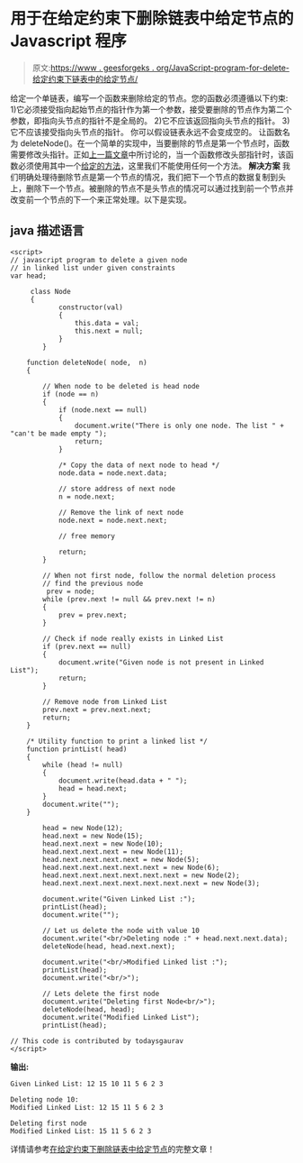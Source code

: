 # 用于在给定约束下删除链表中给定节点的 Javascript 程序

> 原文:[https://www . geesforgeks . org/JavaScript-program-for-delete-给定约束下链表中的给定节点/](https://www.geeksforgeeks.org/javascript-program-for-deleting-a-given-node-in-linked-list-under-given-constraints/)

给定一个单链表，编写一个函数来删除给定的节点。您的函数必须遵循以下约束:
1)它必须接受指向起始节点的指针作为第一个参数，接受要删除的节点作为第二个参数，即指向头节点的指针不是全局的。
2)它不应该返回指向头节点的指针。
3)它不应该接受指向头节点的指针。
你可以假设链表永远不会变成空的。
让函数名为 deleteNode()。在一个简单的实现中，当要删除的节点是第一个节点时，函数需要修改头指针。正如[上一篇文章](https://www.geeksforgeeks.org/how-to-write-functions-that-modify-the-head-pointer-of-a-linked-list/)中所讨论的，当一个函数修改头部指针时，该函数必须使用其中一个[给定的方法](https://www.geeksforgeeks.org/how-to-write-functions-that-modify-the-head-pointer-of-a-linked-list/)，这里我们不能使用任何一个方法。
**解决方案**
我们明确处理待删除节点是第一个节点的情况，我们把下一个节点的数据复制到头上，删除下一个节点。被删除的节点不是头节点的情况可以通过找到前一个节点并改变前一个节点的下一个来正常处理。以下是实现。

## java 描述语言

```
<script>
// javascript program to delete a given node 
// in linked list under given constraints
var head;

     class Node
     {
            constructor(val)
            {
                this.data = val;
                this.next = null;
            }
        }

    function deleteNode( node,  n) 
    {

        // When node to be deleted is head node
        if (node == n)
        {
            if (node.next == null)
            {
                document.write("There is only one node. The list " + "can't be made empty ");
                return;
            }

            /* Copy the data of next node to head */
            node.data = node.next.data;

            // store address of next node
            n = node.next;

            // Remove the link of next node
            node.next = node.next.next;

            // free memory

            return;
        }

        // When not first node, follow the normal deletion process
        // find the previous node
         prev = node;
        while (prev.next != null && prev.next != n) 
        {
            prev = prev.next;
        }

        // Check if node really exists in Linked List
        if (prev.next == null)
        {
            document.write("Given node is not present in Linked List");
            return;
        }

        // Remove node from Linked List
        prev.next = prev.next.next;
        return;
    }

    /* Utility function to print a linked list */
    function printList( head)
    {
        while (head != null)
        {
            document.write(head.data + " ");
            head = head.next;
        }
        document.write("");
    }

        head = new Node(12);
        head.next = new Node(15);
        head.next.next = new Node(10);
        head.next.next.next = new Node(11);
        head.next.next.next.next = new Node(5);
        head.next.next.next.next.next = new Node(6);
        head.next.next.next.next.next.next = new Node(2);
        head.next.next.next.next.next.next.next = new Node(3);

        document.write("Given Linked List :");
        printList(head);
        document.write("");

        // Let us delete the node with value 10
        document.write("<br/>Deleting node :" + head.next.next.data);
        deleteNode(head, head.next.next);

        document.write("<br/>Modified Linked list :");
        printList(head);
        document.write("<br/>");

        // Lets delete the first node
        document.write("Deleting first Node<br/>");
        deleteNode(head, head);
        document.write("Modified Linked List");
        printList(head);

// This code is contributed by todaysgaurav
</script>
```

**输出:**

```
Given Linked List: 12 15 10 11 5 6 2 3

Deleting node 10:
Modified Linked List: 12 15 11 5 6 2 3

Deleting first node
Modified Linked List: 15 11 5 6 2 3
```

详情请参考[在给定约束下删除链表中给定节点](https://www.geeksforgeeks.org/delete-a-given-node-in-linked-list-under-given-constraints/)的完整文章！
